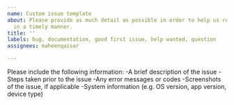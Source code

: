 ```yaml
---
name: Custom issue template
about: Please provide as much detail as possible in order to help us resolve the issue
  in a timely manner.
title: ''
labels: bug, documentation, good first issue, help wanted, question
assignees: maheenqaisar

---
```


Please include the following information: 
-A brief description of the issue 
-Steps taken prior to the issue 
-Any error messages or codes 
-Screenshots of the issue, if applicable 
-System information (e.g. OS version, app version, device type)
